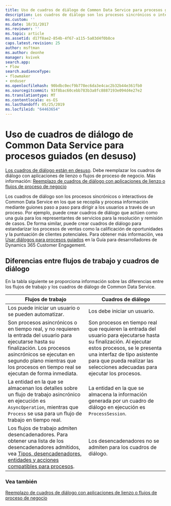 ```yaml
---
title: Uso de cuadros de diálogo de Common Data Service para procesos guiados (en desuso) | Microsoft Docs
description: Los cuadros de diálogo son los procesos sincrónicos o interactivos que recopilan y procesan información mediante guiones paso a paso para dirigir a los usuarios a través de un proceso
ms.custom: ''
ms.date: 10/31/2017
ms.reviewer: ''
ms.topic: article
ms.assetid: d17f8ae2-854b-4f67-a115-5a03d4f0b8ce
caps.latest.revision: 25
author: msftman
ms.author: deonhe
manager: kvivek
search.app:
- Flow
search.audienceType:
- flowmaker
- enduser
ms.openlocfilehash: 90bdbc0ecf9b778ec6da3e4cac2b32b44e361fb0
ms.sourcegitcommit: 93f8bac60cebb783b3a8fc8887193e094d4e27e2
ms.translationtype: MT
ms.contentlocale: es-ES
ms.lasthandoff: 05/25/2019
ms.locfileid: "64463654"
---
```

# <a name="use-common-data-service-dialogs-for-guided-processes-deprecated"></a>Uso de cuadros de diálogo de Common Data Service para procesos guiados (en desuso)

[Los cuadros de diálogo están en desuso](/dynamics365/get-started/whats-new/customer-engagement/important-changes-coming#dialogs-are-deprecated). Debe reemplazar los cuadros de diálogo con aplicaciones de lienzo o flujos de proceso de negocio. Más información: [Reemplazo de cuadros de diálogo con aplicaciones de lienzo o flujos de proceso de negocio](replace-dialogs.md) 

Los cuadros de diálogo son los procesos sincrónicos o interactivos de Common Data Service en los que se recopila y procesa información mediante guiones paso a paso para dirigir a los usuarios a través de un proceso. Por ejemplo, puede crear cuadros de diálogo que actúen como una guía para los representantes de servicios para la resolución y remisión de casos. De forma similar, puede crear cuadros de diálogo para estandarizar los procesos de ventas como la calificación de oportunidades y la puntuación de clientes potenciales. Para obtener más información, vea [Usar diálogos para procesos guiados](/dynamics365/customer-engagement/developer/use-dialogs-guided-processes) en la Guía para desarrolladores de Dynamics 365 Customer Engagement.

## <a name="differences-between-workflows-and-dialogs"></a>Diferencias entre flujos de trabajo y cuadros de diálogo

En la tabla siguiente se proporciona información sobre las diferencias entre los flujos de trabajo y los cuadros de diálogo de Common Data Service.  


| Flujos de trabajo     |    Cuadros de diálogo      |
|---------------|--------------|
|                                                                                                  Los puede iniciar un usuario o se pueden automatizar.                                                                                                   |                                                                                          Los debe iniciar un usuario.                                                                                          |
|                                  Son procesos asincrónicos o en tiempo real, y no requieren la entrada del usuario para ejecutarse hasta su finalización. Los procesos asincrónicos se ejecutan en segundo plano mientras que los procesos en tiempo real se ejecutan de forma inmediata.                                   | Son procesos en tiempo real que requieren la entrada del usuario para ejecutarse hasta su finalización. Al ejecutar estos procesos, se le presenta una interfaz de tipo asistente para que pueda realizar las selecciones adecuadas para ejecutar los procesos. |
|                                                    La entidad en la que se almacenan los detalles sobre un flujo de trabajo asincrónico en ejecución es `AsyncOperation`, mientras que `Process` se usa para un flujo de trabajo en tiempo real.                                                     |                                                       La entidad en la que se almacena la información generada por un cuadro de diálogo en ejecución es `ProcessSession`.                                                       |
|                  Los flujos de trabajo admiten desencadenadores. Para obtener una lista de los desencadenadores admitidos, vea [Tipos, desencadenadores, entidades y acciones compatibles para procesos](/dynamics365/customer-engagement/developer/supported-types-triggers-entities-actions-processes).                   |                                                                                   Los desencadenadores no se admiten para los cuadros de diálogo.                                                                                    |
  
### <a name="see-also"></a>Vea también
[Reemplazo de cuadros de diálogo con aplicaciones de lienzo o flujos de proceso de negocio](replace-dialogs.md)
